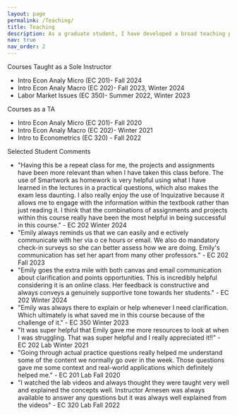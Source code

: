 ```yaml
---
layout: page
permalink: /Teaching/
title: Teaching
description: As a graduate student, I have developed a broad teaching portfolio, instructing courses across in-person, online synchronous, and online asynchronous formats. My experience includes teaching classes with enrollments ranging from 19 to 106 students. I prioritize creating a welcoming and inclusive classroom atmosphere where students feel comfortable engaging with the material and each other. My teaching approach emphasizes not only academic success but also the practical application of classroom concepts to real-world situations, equipping students with the skills and confidence to apply their knowledge beyond the classroom.
nav: true
nav_order: 2
---
```


Courses Taught as a Sole Instructor
  -  Intro Econ Analy Micro (EC 201)- Fall 2024
  -  Intro Econ Analy Macro (EC 202)- Fall 2023, Winter 2024
  -  Labor Market Issues (EC 350)- Summer 2022, Winter 2023


Courses as a TA
  - Intro Econ Analy Micro (EC 201)- Fall 2020
  - Intro Econ Analy Macro (EC 202)- Winter 2021
  - Intro to Econometrics (EC 320) - Fall 2022


Selected Student Comments
  - "Having this be a repeat class for me, the projects and assignments have been more relevant than when I have taken this class before. The use of Smartwork as homework is very helpful using what I have learned in the lectures in a practical questions, which also makes the exam less daunting. I also really enjoy the use of Inquizative because it allows me to engage with the information within the textbook rather than just reading it. I think that the combinations of assignments and projects within this course really have been the most helpful in being successful in this course." - EC 202 Winter 2024
  - "Emily always reminds us that we can easily and e ectively communicate with her via o ce hours or email. We also do mandatory check-in surveys so she can better assess how we are doing. Emily's communication has set her apart from many other professors." - EC 202 Fall 2023
  - "Emily goes the extra mile with both canvas and email communication about clarification and points opportunities. This is incredibly helpful considering it is an online class. Her feedback is constructive and always conveys a genuinely supportive tone towards her students." - EC 202 Winter 2024
  - "Emily was always there to explain or help whenever I need clarification. Which ultimately is what saved me in this course because of the challenge of it." - EC 350 Winter 2023
  - "It was super helpful that Emily gave me more resources to look at when I was struggling. That was super helpful and I really appreciated it!!" - EC 202 Lab Winter 2021
  - "Going through actual practice questions really helped me understand some of the content we normally go over in the week. Those questions gave me some context and real-world applications which definitely helped me." - EC 201 Lab Fall 2020
  - "I watched the lab videos and always thought they were taught very well and explained the concepts well. Instructor Arnesen was always available to answer any questions but it was always well explained from the videos" - EC 320 Lab Fall 2022

